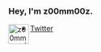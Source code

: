 ### Hey, I'm z00mm00z. 

<a href="https://twitter.com/z00mm00z">
  <img align="left" alt="z00mm00z | Twitter" width="40px" src="https://raw.githubusercontent.com/anuraghazra/anuraghazra/master/assets/twitter.svg" />

- Twitter
<br />


<!---
z00mm00z/z00mm00z is a ✨ special ✨ repository because its `README.md` (this file) appears on your GitHub profile.
You can click the Preview link to take a look at your changes.
--->
